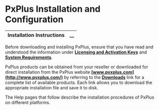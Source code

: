 # PxPlus Installation and Configuration

**Installation Instructions** |  **__**  
---|---  
  
Before downloading and installing PxPlus, ensure that you have read and understood the information under **[Licensing and Activation Keys](../Licensing%20and%20Activation%20Keys/Overview.md)** and **[System Requirements](../Licensing%20and%20Activation%20Keys/System%20Requirements.md)**.

PxPlus products can be obtained from your reseller or downloaded for direct installation from the PxPlus website **[www.pvxplus.com](http://www.pvxplus.com/)** by referring to the **[Downloads](http://www.pvxplus.com/pgsrvr.pvp?pg=downloads)** link for a complete list of available products. Each link allows you to download the appropriate installation file and save it to disk.

The Help pages that follow describe the installation procedures of PxPlus on different platforms.
